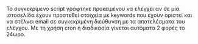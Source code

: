 Το συγκεκρίμενο script γράφτηκε προκειμένου να ελέγχει αν σε μία ιστοσελίδα έχουν προστεθεί στοιχεία με keywords που έχουν οριστεί και να στέλνει email σε συγκεκριμένη διεύθυνση με τα αποτελέσματα του ελέγχου.
Με τη χρήση cron η διαδικασία γίνεται αυτόματα 2 φορές το 24ωρο.
